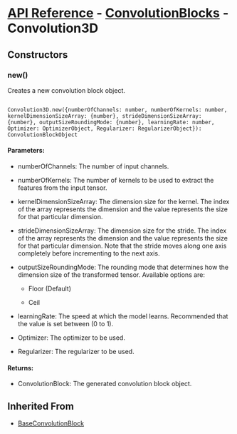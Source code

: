 # [API Reference](../../API.md) - [ConvolutionBlocks](../ConvolutionBlocks.md) - Convolution3D

## Constructors

### new()

Creates a new convolution block object.

```

Convolution3D.new({numberOfChannels: number, numberOfKernels: number, kernelDimensionSizeArray: {number}, strideDimensionSizeArray: {number}, outputSizeRoundingMode: {number}, learningRate: number, Optimizer: OptimizerObject, Regularizer: RegularizerObject}): ConvolutionBlockObject

```

#### Parameters:

* numberOfChannels: The number of input channels.

* numberOfKernels: The number of kernels to be used to extract the features from the input tensor.

* kernelDimensionSizeArray: The dimension size for the kernel. The index of the array represents the dimension and the value represents the size for that particular dimension.

* strideDimensionSizeArray: The dimension size for the stride. The index of the array represents the dimension and the value represents the size for that particular dimension. Note that the stride moves along one axis completely before incrementing to the next axis.

* outputSizeRoundingMode: The rounding mode that determines how the dimension size of the transformed tensor. Available options are:

	* Floor (Default)

	* Ceil

* learningRate: The speed at which the model learns. Recommended that the value is set between (0 to 1).

* Optimizer: The optimizer to be used.

* Regularizer: The regularizer to be used.

#### Returns:

* ConvolutionBlock: The generated convolution block object.

## Inherited From

* [BaseConvolutionBlock](BaseConvolutionBlock.md)
